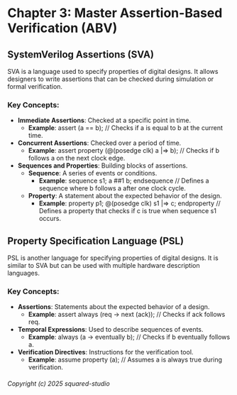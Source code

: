# Chapter 3: Master Assertion-Based Verification (ABV)

## SystemVerilog Assertions (SVA)
SVA is a language used to specify properties of digital designs. It allows designers to write assertions that can be checked during simulation or formal verification.

### Key Concepts:
- **Immediate Assertions**: Checked at a specific point in time.
  - **Example**: assert (a == b); // Checks if a is equal to b at the current time.
- **Concurrent Assertions**: Checked over a period of time.
  - **Example**: assert property (@(posedge clk) a |=> b); // Checks if b follows a on the next clock edge.
- **Sequences and Properties**: Building blocks of assertions.
  - **Sequence**: A series of events or conditions.
    - **Example**: sequence s1; a ##1 b; endsequence // Defines a sequence where b follows a after one clock cycle.
  - **Property**: A statement about the expected behavior of the design.
    - **Example**: property p1; @(posedge clk) s1 |=> c; endproperty // Defines a property that checks if c is true when sequence s1 occurs.

## Property Specification Language (PSL)
PSL is another language for specifying properties of digital designs. It is similar to SVA but can be used with multiple hardware description languages.

### Key Concepts:
- **Assertions**: Statements about the expected behavior of a design.
  - **Example**: assert always (req -> next (ack)); // Checks if ack follows req.
- **Temporal Expressions**: Used to describe sequences of events.
  - **Example**: always (a -> eventually b); // Checks if b eventually follows a.
- **Verification Directives**: Instructions for the verification tool.
  - **Example**: assume property (a); // Assumes a is always true during verification.

###### Copyright (c) 2025 squared-studio

